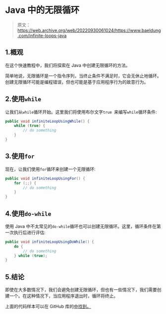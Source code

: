 # Java 中的无限循环

> 原文：<https://web.archive.org/web/20220930061024/https://www.baeldung.com/infinite-loops-java>

## 1.概观

在这个快速教程中，我们将探索在 Java 中创建无限循环的方法。

简单地说，无限循环是一个指令序列，当终止条件不满足时，它会无休止地循环。创建无限循环可能是编程错误，但也可能是基于应用程序行为的故意行为。

## 2.使用`while`

让我们从`while`循环开始。这里我们将使用布尔文字`true `来编写`while`循环条件:

```java
public void infiniteLoopUsingWhile() {
    while (true) {
        // do something
    }
}
```

## 3.使用`for`

现在，让我们使用`for`循环来创建一个无限循环:

```java
public void infiniteLoopUsingFor() {
    for (;;) {
        // do something
    }
}
```

## 4.使用`do-while`

使用 Java 中不太常见的`do-while`循环也可以创建无限循环。这里，循环条件在第一次执行后进行评估:

```java
public void infiniteLoopUsingDoWhile() {
    do {
        // do something
    } while (true);
}
```

## 5.结论

即使在大多数情况下，我们会避免创建无限循环，但也有一些情况下，我们需要创建一个。在这种情况下，当应用程序退出时，循环将终止。

上面的代码样本可以在 GitHub 库的[中找到。](https://web.archive.org/web/20221126215734/https://github.com/eugenp/tutorials/tree/master/core-java-modules/core-java-lang)